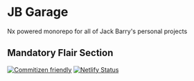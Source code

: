 # JB Garage

Nx powered monorepo for all of Jack Barry's personal projects

## Mandatory Flair Section

[![Commitizen friendly](https://img.shields.io/badge/commitizen-friendly-brightgreen.svg)](http://commitizen.github.io/cz-cli/)
[![Netlify Status](https://api.netlify.com/api/v1/badges/909a3b1e-b1df-4fc7-8291-a6e54d383af4/deploy-status)](https://app.netlify.com/sites/jack-barry-onl/deploys)
